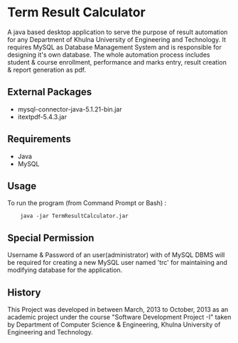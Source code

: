 # Term Result Calculator

A java based desktop application to serve the purpose of result automation for any Department of Khulna University of Engineering and Technology.
It requires MySQL as Database Management System and is responsible for designing it's own database. The whole automation process includes
student & course enrollment, performance and marks entry, result creation & report generation as pdf.

## External Packages
* mysql-connector-java-5.1.21-bin.jar
* itextpdf-5.4.3.jar

## Requirements
* Java
* MySQL

## Usage

To run the program (from Command Prompt or Bash) :
```
    java -jar TermResultCalculator.jar
``` 

## Special Permission

Username & Password of an user(administrator) with  of MySQL DBMS will be required for creating a new MySQL user named 'trc'
for maintaining and modifying database for the application.

## History
This Project was developed in between March, 2013 to October, 2013 as an academic project under the course "Software Development Project -I"
taken by Department of Computer Science & Engineering, Khulna University of Engineering and Technology.
